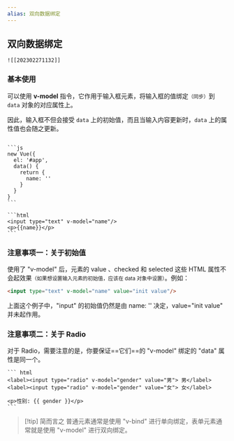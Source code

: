```yaml
---
alias: 双向数据绑定 
---
```


## 双向数据绑定 

```dynamic-embed
![[202302271132]]
```

### 基本使用

可以使用 **v-model** 指令，它作用于输入框元素，将输入框的值绑定<small>（同步）</small>到 `data` 对象的对应属性上。

因此，输入框不但会接受 `data` 上的初始值，而且当输入内容更新时，`data` 上的属性值也会随之更新。

````col

```js
new Vue({
  el: '#app',
  data() {
    return {
      name: ''
    }
  }
}
```

```html
<input type="text" v-model="name"/>
<p>{{name}}</p>
```
````

### 注意事项一：关于初始值

使用了 "v-model" 后，元素的 value 、checked 和 selected 这些 HTML 属性不会起效果<small>（如果想设置输入元素的初始值，应该在 data 对象中设置）</small>。例如：

```` html
<input type="text" v-model="name" value="init value"/>
````

上面这个例子中，"input" 的初始值仍然是由 name: '' 决定，value="init value" 并未起作用。

### 注意事项二：关于 Radio

对于 Radio，需要注意的是，你要保证==它们==的 "v-model" 绑定的 "data" 属性是同一个。

````ad-html
``` html
<label><input type="radio" v-model="gender" value="男"> 男</label>
<label><input type="radio" v-model="gender" value="女"> 女</label>
  
<p>性别: {{ gender }}</p>
```
````

> [!tip] 简而言之
> 普通元素通常是使用 "v-bind" 进行单向绑定，表单元素通常就是使用 "v-model" 进行双向绑定。

